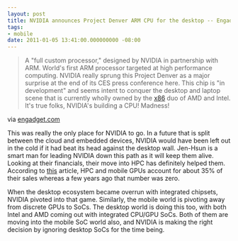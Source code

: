 ```yaml
---
layout: post
title: NVIDIA announces Project Denver ARM CPU for the desktop -- Engadget
tags:
- mobile
date: 2011-01-05 13:41:00.000000000 -08:00
---
```

<div class="posterous_bookmarklet_entry">
      <blockquote class="posterous_long_quote">A "full custom processor," designed by NVIDIA in partnership with ARM. World's first ARM processor targeted at high performance computing. NVIDIA really sprung this Project Denver as a major surprise at the end of its CES press conference here. This chip is "in development" and seems intent to conquer the desktop and laptop scene that is currently wholly owned by the <a href="http://www.engadget.com/all/x86">x86</a> duo of AMD and Intel. It's true folks, NVIDIA's building a CPU! Madness!</blockquote>

<div class="posterous_quote_citation">via <a href="http://www.engadget.com/2011/01/05/nvidia-announces-project-denver-arm-cpu-for-the-desktop/">engadget.com</a></div>

<p>This was really the only place for NVIDIA to go.  In a future that is split between the cloud and embedded devices, NVIDIA would have been left out in the cold if it had beat its head against the desktop wall.  Jen-Hsun is a smart man for leading NVIDIA down this path as it will keep them alive.  Looking at their financials, their move into HPC has definitely helped them.  According to <a href="http://community.nasdaq.com/News/2010-12/nvidias-downside-limited-if-desktop-pc-sales-drop.aspx?storyid=47797">this</a> article, HPC and mobile GPUs account for about 35% of their sales whereas a few years ago that number was zero.
</p><p>When the desktop ecosystem became overrun with integrated chipsets, NVIDIA pivoted into that game.  Similarly, the mobile world is pivoting away from discrete GPUs to SoCs.  The desktop world is doing this too, with both Intel and AMD coming out with integrated CPU/GPU SoCs.  Both of them are moving into the mobile SoC world also, and NVIDIA is making the right decision by ignoring desktop SoCs for the time being.</p></div>
